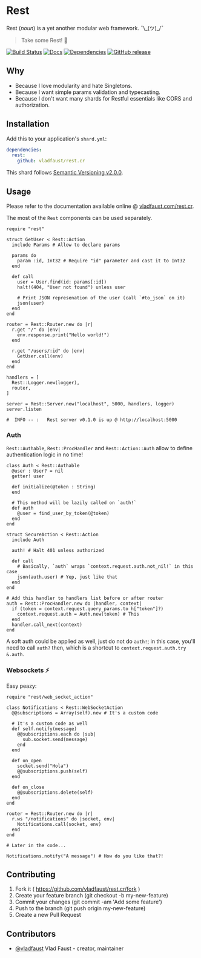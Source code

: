 # Rest

Rest (*noun*) is a yet another modular web framework. ¯\\\_(ツ)\_/¯

> Take some Rest! 🍻

[![Build Status](https://travis-ci.org/vladfaust/rest.cr.svg?branch=master)](https://travis-ci.org/vladfaust/rest.cr) [![Docs](https://img.shields.io/badge/docs-available-brightgreen.svg)](https://vladfaust.com/rest.cr) [![Dependencies](https://shards.rocks/badge/github/vladfaust/rest.cr/status.svg)](https://shards.rocks/github/vladfaust/rest.cr) [![GitHub release](https://img.shields.io/github/release/vladfaust/rest.cr.svg)](https://github.com/vladfaust/rest.cr/releases)

## Why

- Because I love modularity and hate Singletons.
- Because I want simple params validation and typecasting.
- Because I don't want many shards for Restful essentials like CORS and authorization.

## Installation

Add this to your application's `shard.yml`:

```yaml
dependencies:
  rest:
    github: vladfaust/rest.cr
```

This shard follows [Semantic Versioning v2.0.0](http://semver.org/).

## Usage

Please refer to the documentation available online @ [vladfaust.com/rest.cr](https://vladfaust.com/rest.cr).

The most of the `Rest` components can be used separately.

```crystal
require "rest"

struct GetUser < Rest::Action
  include Params # Allow to declare params

  params do
    param :id, Int32 # Require "id" parameter and cast it to Int32
  end

  def call
    user = User.find(id: params[:id])
    halt!(404, "User not found") unless user

    # Print JSON represenation of the user (call `#to_json` on it)
    json(user)
  end
end

router = Rest::Router.new do |r|
  r.get "/" do |env|
    env.response.print("Hello world!")
  end

  r.get "/users/:id" do |env|
    GetUser.call(env)
  end
end

handlers = [
  Rest::Logger.new(logger),
  router,
]

server = Rest::Server.new("localhost", 5000, handlers, logger)
server.listen

#  INFO -- :   Rest server v0.1.0 is up @ http://localhost:5000
```

### Auth

`Rest::Authable`, `Rest::ProcHandler` and `Rest::Action::Auth` allow to define authentication logic in no time!

```crystal
class Auth < Rest::Authable
  @user : User? = nil
  getter! user

  def initialize(@token : String)
  end

  # This method will be lazily called on `auth!`
  def auth
    @user = find_user_by_token(@token)
  end
end

struct SecureAction < Rest::Action
  include Auth

  auth! # Halt 401 unless authorized

  def call
    # Basically, `auth` wraps `context.request.auth.not_nil!` in this case
    json(auth.user) # Yep, just like that
  end
end

# Add this handler to handlers list before or after router
auth = Rest::ProcHandler.new do |handler, context|
  if (token = context.request.query_params.to_h["token"]?)
    context.request.auth = Auth.new(token) # This
  end
  handler.call_next(context)
end
```

A soft auth could be applied as well, just do not do `auth!`; in this case, you'll need to call `auth?` then, which is a shortcut to `context.request.auth.try &.auth`.

### Websockets ⚡️

Easy peazy:

```crystal
require "rest/web_socket_action"

class Notifications < Rest::WebSocketAction
  @@subscriptions = Array(self).new # It's a custom code

  # It's a custom code as well
  def self.notify(message)
    @@subscriptions.each do |sub|
      sub.socket.send(message)
    end
  end

  def on_open
    socket.send("Hola")
    @@subscriptions.push(self)
  end

  def on_close
    @@subscriptions.delete(self)
  end
end

router = Rest::Router.new do |r|
  r.ws "/notifications" do |socket, env|
    Notifications.call(socket, env)
  end
end

# Later in the code...

Notifications.notify("A message") # How do you like that?!
```

## Contributing

1. Fork it ( https://github.com/vladfaust/rest.cr/fork )
2. Create your feature branch (git checkout -b my-new-feature)
3. Commit your changes (git commit -am 'Add some feature')
4. Push to the branch (git push origin my-new-feature)
5. Create a new Pull Request

## Contributors

- [@vladfaust](https://github.com/vladfaust) Vlad Faust - creator, maintainer
